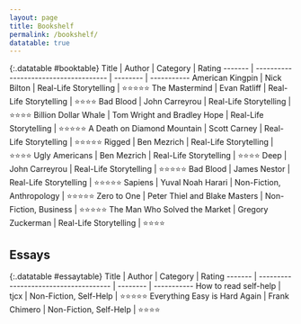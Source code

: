 ```yaml
---
layout: page
title: Bookshelf
permalink: /bookshelf/
datatable: true
---
```





{:.datatable #booktable}
Title    | Author                           | Category | Rating
------- | ------------------------------------- | -------- | -----------
American Kingpin  | Nick Bilton           | Real-Life Storytelling    | ⭐⭐⭐⭐⭐
The Mastermind  | Evan Ratliff         | Real-Life Storytelling    | ⭐⭐⭐⭐
Bad Blood  | John Carreyrou           | Real-Life Storytelling    | ⭐⭐⭐⭐
Billion Dollar Whale  | Tom Wright and Bradley Hope           | Real-Life Storytelling    | ⭐⭐⭐⭐⭐
A Death on Diamond Mountain  | Scott Carney           | Real-Life Storytelling    | ⭐⭐⭐⭐⭐
Rigged   | Ben Mezrich          | Real-Life Storytelling    | ⭐⭐⭐⭐
Ugly Americans  | Ben Mezrich           | Real-Life Storytelling    | ⭐⭐⭐⭐
Deep   | John Carreyrou           | Real-Life Storytelling    | ⭐⭐⭐⭐⭐
Bad Blood  | James Nestor           | Real-Life Storytelling    | ⭐⭐⭐⭐⭐
Sapiens  | Yuval Noah Harari           | Non-Fiction, Anthropology    | ⭐⭐⭐⭐⭐
Zero to One  | Peter Thiel and Blake Masters           | Non-Fiction, Business    | ⭐⭐⭐⭐⭐
The Man Who Solved the Market  | Gregory Zuckerman           | Real-Life Storytelling    | ⭐⭐⭐⭐

## Essays

{:.datatable #essaytable}
Title    | Author                           | Category | Rating
------- | ------------------------------------- | -------- | -----------
How to read self-help  | tjcx          | Non-Fiction, Self-Help    | ⭐⭐⭐⭐⭐
Everything Easy is Hard Again  | Frank Chimero         | Non-Fiction, Self-Help    | ⭐⭐⭐⭐


<script>
	$(document).ready( function () {
    $('#booktable').DataTable();
    $('#essaytable').DataTable();
} );
</script>




